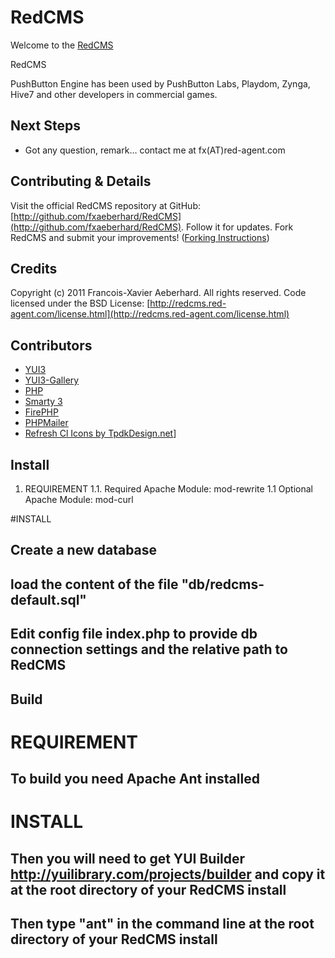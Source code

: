 RedCMS
=================

Welcome to the [RedCMS](http://redcms.red-agent.com)

RedCMS

PushButton Engine has been used by PushButton Labs, Playdom, Zynga, Hive7 and other developers in commercial games.

Next Steps
----------

* Got any question, remark... contact me at fx(AT)red-agent.com

Contributing & Details
----------------------

Visit the official RedCMS repository at GitHub: [http://github.com/fxaeberhard/RedCMS](http://github.com/fxaeberhard/RedCMS). Follow it for updates. Fork RedCMS and submit your improvements!  ([Forking Instructions](http://help.github.com/forking/))

Credits
----------------------

Copyright (c) 2011 Francois-Xavier Aeberhard. All rights reserved.
Code licensed under the BSD License:
[http://redcms.red-agent.com/license.html](http://redcms.red-agent.com/license.html)

Contributors
----------------------

* [YUI3](http://developer.yahoo.com/yui/3/)
* [YUI3-Gallery](http://yuilibrary.com/gallery/)
* [PHP](http://www.php.net/)
* [Smarty 3](http://www.smarty.net/)
* [FirePHP](http://www.firephp.org/)
* [PHPMailer](http://phpmailer.worxware.com/)
* [Refresh Cl Icons by TpdkDesign.net](http://www.iconarchive.com/category/system/refresh-cl-icons-by-tpdkdesign.net.html)]
	
Install
----------------------
	
1. REQUIREMENT
1.1. Required Apache Module:
mod-rewrite
1.1 Optional Apache Module:
mod-curl
	
#INSTALL
## Create a new database 
## load the content of the file "db/redcms-default.sql"
## Edit config file index.php to provide db connection settings and the relative path to RedCMS

Build
----------------------
# REQUIREMENT
## To build you need Apache Ant installed
# INSTALL
## Then you will need to get YUI Builder <http://yuilibrary.com/projects/builder>  and copy it at the root directory of your RedCMS install
## Then type "ant" in the command line at the root directory of your RedCMS install